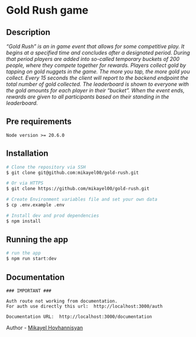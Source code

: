 # Gold Rush game

## Description
*“Gold Rush” is an in game event that allows for some competitive play. It begins at a specified time and concludes after a designated period. During that period players are added into so-called temporary buckets of 200 people, where they compete together for rewards. Players collect gold by tapping on gold nuggets in the game. The more you tap, the more gold you collect. Every 15 seconds the client will report to the backend endpoint the total number of gold collected. The leaderboard is shown to everyone with the gold amounts for each player in their “bucket”. When the event ends, rewards are given to all participants based on their standing in the leaderboard.*


## Pre requirements
```
Node version >= 20.6.0
```

## Installation

```bash
# Clone the repository via SSH
$ git clone git@github.com:mikayel00/gold-rush.git

# Or via HTTPS
$ git clone https://github.com/mikayel00/gold-rush.git

# Create Environment variables file and set your own data
$ cp .env.example .env

# Install dev and prod dependencies
$ npm install
```

## Running the app

```bash
# run the app
$ npm run start:dev
```

## Documentation
```
### IMPORTANT ###

Auth route not working from documentation. 
For auth use directly this url:  http://localhost:3000/auth

Documentation URL:  http://localhost:3000/documentation
```

Author - [Mikayel Hovhannisyan](https://github.com/mikayel00)

